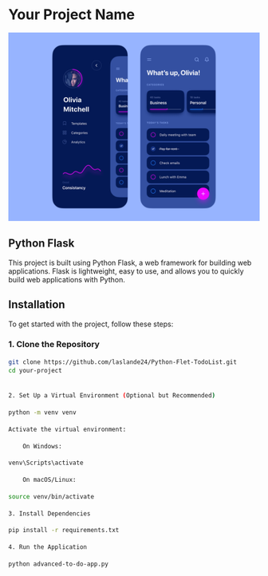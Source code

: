 # Your Project Name

![Project UI](./assets/images/ui.png)

## Python Flask

This project is built using Python Flask, a web framework for building web applications. Flask is lightweight, easy to use, and allows you to quickly build web applications with Python.

## Installation

To get started with the project, follow these steps:

### 1. Clone the Repository

```bash
git clone https://github.com/laslande24/Python-Flet-TodoList.git
cd your-project


2. Set Up a Virtual Environment (Optional but Recommended)

python -m venv venv

Activate the virtual environment:

    On Windows:

venv\Scripts\activate

    On macOS/Linux:

source venv/bin/activate

3. Install Dependencies

pip install -r requirements.txt

4. Run the Application

python advanced-to-do-app.py
